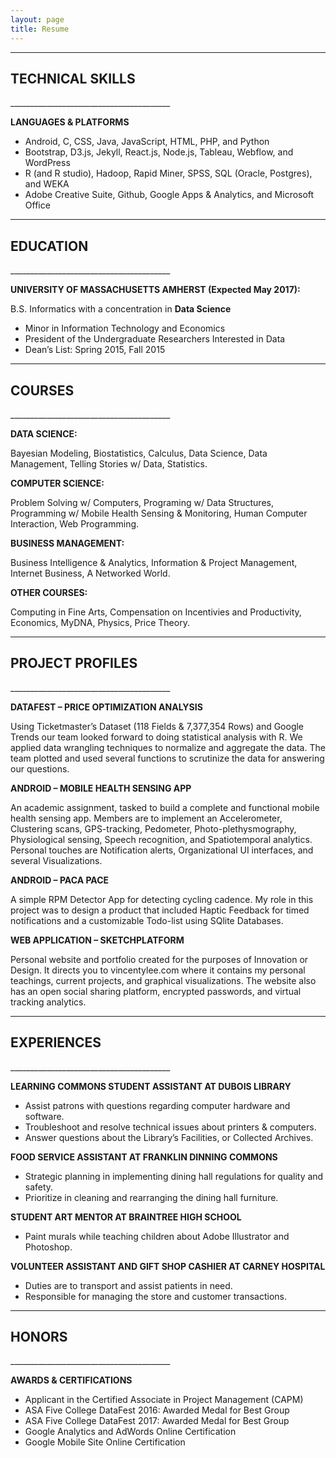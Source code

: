 ```yaml
---
layout: page
title: Resume
---
```

________________________________________	
<h2>TECHNICAL SKILLS</h2>
________________________________________	

**LANGUAGES & PLATFORMS**

<ul>
<li>	Android, C, CSS, Java, JavaScript, HTML, PHP, and Python </li>
<li>	Bootstrap, D3.js, Jekyll, React.js, Node.js, Tableau, Webflow, and WordPress </li>
<li>	R (and R studio), Hadoop, Rapid Miner, SPSS, SQL (Oracle, Postgres), and WEKA </li>
<li>	Adobe Creative Suite, Github, Google Apps & Analytics, and Microsoft Office </li>
</ul>

________________________________________	
<h2>EDUCATION</h2>
________________________________________	

**UNIVERSITY OF MASSACHUSETTS AMHERST (Expected May 2017):**

B.S. Informatics with a concentration in **Data Science**
<ul>
<li> Minor in Information Technology and Economics </li>
<li> President of the Undergraduate Researchers Interested in Data </li>
<li> Dean’s List: Spring 2015, Fall 2015 </li>
</ul>

________________________________________	
<h2>COURSES</h2>
________________________________________	

**DATA SCIENCE:**

Bayesian Modeling, Biostatistics, Calculus, Data Science, Data Management, Telling Stories w/ Data, Statistics.

**COMPUTER SCIENCE:**

Problem Solving w/ Computers, Programing w/ Data Structures, Programming w/ Mobile Health Sensing & Monitoring, Human Computer Interaction, Web Programming.

**BUSINESS MANAGEMENT:**

Business Intelligence & Analytics, Information & Project Management, Internet Business, A Networked World.

**OTHER COURSES:**

Computing in Fine Arts, Compensation on Incentivies and Productivity, Economics, MyDNA, Physics, Price Theory.

________________________________________	
<h2>PROJECT PROFILES</h2>
________________________________________	

**DATAFEST – PRICE OPTIMIZATION ANALYSIS**

Using Ticketmaster’s Dataset (118 Fields & 7,377,354 Rows) and Google Trends our team looked forward to doing statistical analysis with R. We applied data wrangling techniques to normalize and aggregate the data. The team plotted and used several functions to scrutinize the data for answering our questions.

**ANDROID – MOBILE HEALTH SENSING APP**

An academic assignment, tasked to build a complete and functional mobile health sensing app. Members are to implement an Accelerometer, Clustering scans, GPS-tracking, Pedometer, Photo-plethysmography, Physiological sensing, Speech recognition, and Spatiotemporal analytics. Personal touches are Notification alerts, Organizational UI interfaces, and several Visualizations.

**ANDROID – PACA PACE**

A simple RPM Detector App for detecting cycling cadence. My role in this project was to design a product that included Haptic Feedback for timed notifications and a customizable Todo-list using SQlite Databases.

**WEB APPLICATION – SKETCHPLATFORM**

Personal website and portfolio created for the purposes of Innovation or Design. It directs you to vincentylee.com where it contains my personal teachings, current projects, and graphical visualizations. The website also has an open social sharing platform, encrypted passwords, and virtual tracking analytics.

________________________________________	
<h2>EXPERIENCES</h2>
________________________________________	

**LEARNING COMMONS STUDENT ASSISTANT AT DUBOIS LIBRARY**
<ul>
<li>	Assist patrons with questions regarding computer hardware and software. </li>
<li>	Troubleshoot and resolve technical issues about printers & computers. </li>
<li> Answer questions about the Library’s Facilities, or Collected Archives. </li>
</ul>

**FOOD SERVICE ASSISTANT AT FRANKLIN DINNING COMMONS**
<ul>
<li> Strategic planning in implementing dining hall regulations for quality and safety. </li>
<li> Prioritize in cleaning and rearranging the dining hall furniture. </li>
</ul>

**STUDENT ART MENTOR AT BRAINTREE HIGH SCHOOL**
<ul>
<li> Paint murals while teaching children about Adobe Illustrator and Photoshop. </li>
</ul>

**VOLUNTEER ASSISTANT AND GIFT SHOP CASHIER AT CARNEY HOSPITAL**
<ul>
<li> Duties are to transport and assist patients in need. </li>
<li> Responsible for managing the store and customer transactions. </li>
</ul>

________________________________________	
<h2>HONORS</h2>
________________________________________	

**AWARDS & CERTIFICATIONS**
<ul>
<li> Applicant in the Certified Associate in Project Management (CAPM) </li>
<li> ASA Five College DataFest 2016: Awarded Medal for Best Group </li>
<li> ASA Five College DataFest 2017: Awarded Medal for Best Group </li>
<li> Google Analytics and AdWords Online Certification </li>
<li> Google Mobile Site Online Certification </li>
</ul>
